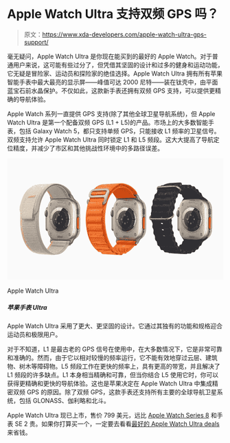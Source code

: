 # Apple Watch Ultra 支持双频 GPS 吗？

> 原文：<https://www.xda-developers.com/apple-watch-ultra-gps-support/>

毫无疑问，Apple Watch Ultra 是你现在能买到的最好的 Apple Watch。对于普通用户来说，这可能有些过分了，但凭借其坚固的设计和过多的健身和运动功能，它无疑是冒险家、运动员和探险家的绝佳选择。Apple Watch Ultra 拥有所有苹果智能手表中最大最亮的显示屏——峰值可达 2000 尼特——装在钛壳中，由平面蓝宝石前水晶保护。不仅如此，这款新手表还拥有双频 GPS 支持，可以提供更精确的导航体验。

Apple Watch 系列一直提供 GPS 支持(除了其他全球卫星导航系统)，但 Apple Watch Ultra 是第一个配备双频 GPS (L1 + L5)的产品。市场上的大多数智能手表，包括 Galaxy Watch 5，都只支持单频 GPS，只能接收 L1 频率的卫星信号。双频支持允许 Apple Watch Ultra 同时锁定 L1 和 L5 频段。这大大提高了导航定位精度，并减少了市区和其他挑战性环境中的多路径误差。

 <picture>![The Apple Watch Ultra features a larger, more solid design. It caters to athletes and extreme users through its exclusive features and specifications.](img/e0693829c6b91be0c39d2650cf39c917.png)</picture> 

Apple Watch Ultra

##### 苹果手表 Ultra

Apple Watch Ultra 采用了更大、更坚固的设计。它通过其独有的功能和规格迎合运动员和极限用户。

对于不知道，L1 是最古老的 GPS 信号在使用中，在大多数情况下，它是非常可靠和准确的。然而，由于它以相对较慢的频率运行，它不能有效地穿过云层、建筑物、树木等障碍物。L5 频段工作在更快的频率上，具有更高的带宽，并且解决了 L1 频段的许多缺点。L1 本身相当精确和可靠，但当你结合 L5 使用它时，你可以获得更精确和更快的导航体验。这也是苹果决定在 Apple Watch Ultra 中集成精密双频 GPS 的原因。除了双频 GPS，这款手表还支持所有主要的全球导航卫星系统，包括 GLONASS、伽利略和北斗。

Apple Watch Ultra 现已上市，售价 799 美元，远比 [Apple Watch Series 8](https://www.xda-developers.com/apple-watch-series-8/) 和手表 SE 2 贵。如果你打算买一个，一定要去看看[最好的 Apple Watch Ultra deals](https://www.xda-developers.com/best-apple-watch-ultra-deals/) 来省钱。